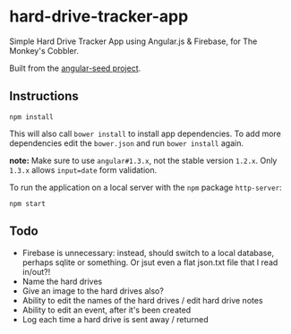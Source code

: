 hard-drive-tracker-app
======================

Simple Hard Drive Tracker App using Angular.js &amp; Firebase, for The Monkey's Cobbler.

Built from the [angular-seed project](https://github.com/angular/angular-seed.git).

Instructions
------------
```
npm install
```

This will also call `bower install` to install app dependencies. To add more dependencies edit the `bower.json` and run `bower install` again.

**note:** Make sure to use `angular#1.3.x`, not the stable version `1.2.x`. Only `1.3.x` allows `input=date` form validation.

To run the application on a local server with the `npm` package `http-server`:
```
npm start
```


Todo
----
*  Firebase is unnecessary: instead, should switch to a local database, perhaps sqlite or something. Or jsut even a flat json.txt file that I read in/out?!
*  Name the hard drives
*  Give an image to the hard drives also?
*  Ability to edit the names of the hard drives / edit hard drive notes
*  Ability to edit an event, after it's been created
*  Log each time a hard drive is sent away / returned